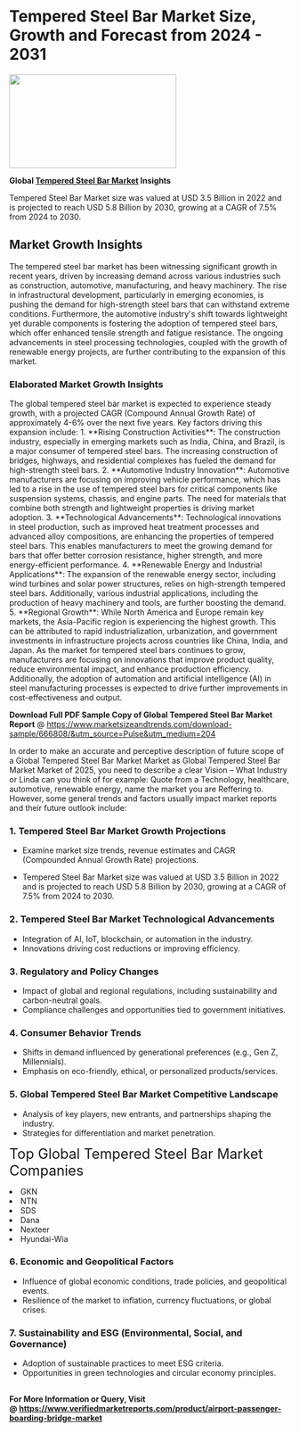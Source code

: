<H1>Tempered Steel Bar Market Size, Growth and Forecast from 2024 - 2031</H1><img class="aligncenter size-medium wp-image-584254" src="https://thirdeyenews.in/wp-content/uploads/2024/09/Global-Market-Research-300x168.jpeg" alt="" width="300" height="168" /><p><strong>Global&nbsp;<a href="https://www.marketsizeandtrends.com/download-sample/666808/&amp;utm_source=Pulse&amp;utm_medium=204">Tempered Steel Bar Market</a> Insights</strong></p><p>Tempered Steel Bar Market size was valued at USD 3.5 Billion in 2022 and is projected to reach USD 5.8 Billion by 2030, growing at a CAGR of 7.5% from 2024 to 2030.</p><p><h2>Market Growth Insights</h2> The tempered steel bar market has been witnessing significant growth in recent years, driven by increasing demand across various industries such as construction, automotive, manufacturing, and heavy machinery. The rise in infrastructural development, particularly in emerging economies, is pushing the demand for high-strength steel bars that can withstand extreme conditions. Furthermore, the automotive industry's shift towards lightweight yet durable components is fostering the adoption of tempered steel bars, which offer enhanced tensile strength and fatigue resistance. The ongoing advancements in steel processing technologies, coupled with the growth of renewable energy projects, are further contributing to the expansion of this market. <h3>Elaborated Market Growth Insights</h3> The global tempered steel bar market is expected to experience steady growth, with a projected CAGR (Compound Annual Growth Rate) of approximately 4-6% over the next five years. Key factors driving this expansion include: 1. **Rising Construction Activities**: The construction industry, especially in emerging markets such as India, China, and Brazil, is a major consumer of tempered steel bars. The increasing construction of bridges, highways, and residential complexes has fueled the demand for high-strength steel bars. 2. **Automotive Industry Innovation**: Automotive manufacturers are focusing on improving vehicle performance, which has led to a rise in the use of tempered steel bars for critical components like suspension systems, chassis, and engine parts. The need for materials that combine both strength and lightweight properties is driving market adoption. 3. **Technological Advancements**: Technological innovations in steel production, such as improved heat treatment processes and advanced alloy compositions, are enhancing the properties of tempered steel bars. This enables manufacturers to meet the growing demand for bars that offer better corrosion resistance, higher strength, and more energy-efficient performance. 4. **Renewable Energy and Industrial Applications**: The expansion of the renewable energy sector, including wind turbines and solar power structures, relies on high-strength tempered steel bars. Additionally, various industrial applications, including the production of heavy machinery and tools, are further boosting the demand. 5. **Regional Growth**: While North America and Europe remain key markets, the Asia-Pacific region is experiencing the highest growth. This can be attributed to rapid industrialization, urbanization, and government investments in infrastructure projects across countries like China, India, and Japan. As the market for tempered steel bars continues to grow, manufacturers are focusing on innovations that improve product quality, reduce environmental impact, and enhance production efficiency. Additionally, the adoption of automation and artificial intelligence (AI) in steel manufacturing processes is expected to drive further improvements in cost-effectiveness and output. </p><p><span class=""><strong>Download Full PDF Sample Copy of Global Tempered Steel Bar Market Report</strong> @ <a href="https://www.marketsizeandtrends.com/download-sample/666808/&amp;utm_source=Pulse&amp;utm_medium=204" target="_blank">https://www.marketsizeandtrends.com/download-sample/666808/&amp;utm_source=Pulse&amp;utm_medium=204</a></span></p><p>In order to make an accurate and perceptive description of future scope of a Global&nbsp;Tempered Steel Bar Market Market as Global&nbsp;Tempered Steel Bar Market Market of 2025, you need to describe a clear Vision &ndash; What Industry or Linda can you think of for example: Quote from a Technology, healthcare, automotive, renewable energy, name the market you are Reffering to. However, some general trends and factors usually impact market reports and their future outlook include:</p><h3>1.&nbsp;<strong>Tempered Steel Bar Market Growth Projections</strong></h3><ul><li>Examine market size trends, revenue estimates and CAGR (Compounded Annual Growth Rate) projections.</li><li><p>Tempered Steel Bar Market size was valued at USD 3.5 Billion in 2022 and is projected to reach USD 5.8 Billion by 2030, growing at a CAGR of 7.5% from 2024 to 2030.</p></li></ul><h3>2.&nbsp;<strong>Tempered Steel Bar Market Technological Advancements</strong></h3><ul><li>Integration of AI, IoT, blockchain, or automation in the industry.</li><li>Innovations driving cost reductions or improving efficiency.</li></ul><h3>3.&nbsp;<strong>Regulatory and Policy Changes</strong></h3><ul><li>Impact of global and regional regulations, including sustainability and carbon-neutral goals.</li><li>Compliance challenges and opportunities tied to government initiatives.</li></ul><h3>4.&nbsp;<strong>Consumer Behavior Trends</strong></h3><ul><li>Shifts in demand influenced by generational preferences (e.g., Gen Z, Millennials).</li><li>Emphasis on eco-friendly, ethical, or personalized products/services.</li></ul><h3>5.&nbsp;<strong>Global Tempered Steel Bar Market Competitive Landscape</strong></h3><ul><li>Analysis of key players, new entrants, and partnerships shaping the industry.</li><li>Strategies for differentiation and market penetration.</li></ul><p data-pm-slice="1 1 []"><span style="color: inherit; font-family: inherit; font-size: 25px;">Top Global Tempered Steel Bar Market Companies</span></p><div class="" data-test-id=""><p><li>GKN</li><li> NTN</li><li> SDS</li><li> Dana</li><li> Nexteer</li><li> Hyundai-Wia</li></p></div><h3>6.&nbsp;<strong>Economic and Geopolitical Factors</strong></h3><ul><li>Influence of global economic conditions, trade policies, and geopolitical events.</li><li>Resilience of the market to inflation, currency fluctuations, or global crises.</li></ul><h3>7.&nbsp;<strong>Sustainability and ESG (Environmental, Social, and Governance)</strong></h3><ul><li>Adoption of sustainable practices to meet ESG criteria.</li><li>Opportunities in green technologies and circular economy principles.</li></ul><h2><strong style="font-size: 14px;">For More Information or Query, Visit @&nbsp;</strong><a style="background-color: #ffffff; font-size: 14px;" href="https://www.marketsizeandtrends.com/report/tempered-steel-bar-market/" target="_blank">https://www.verifiedmarketreports.com/product/airport-passenger-boarding-bridge-market</a></h2>
